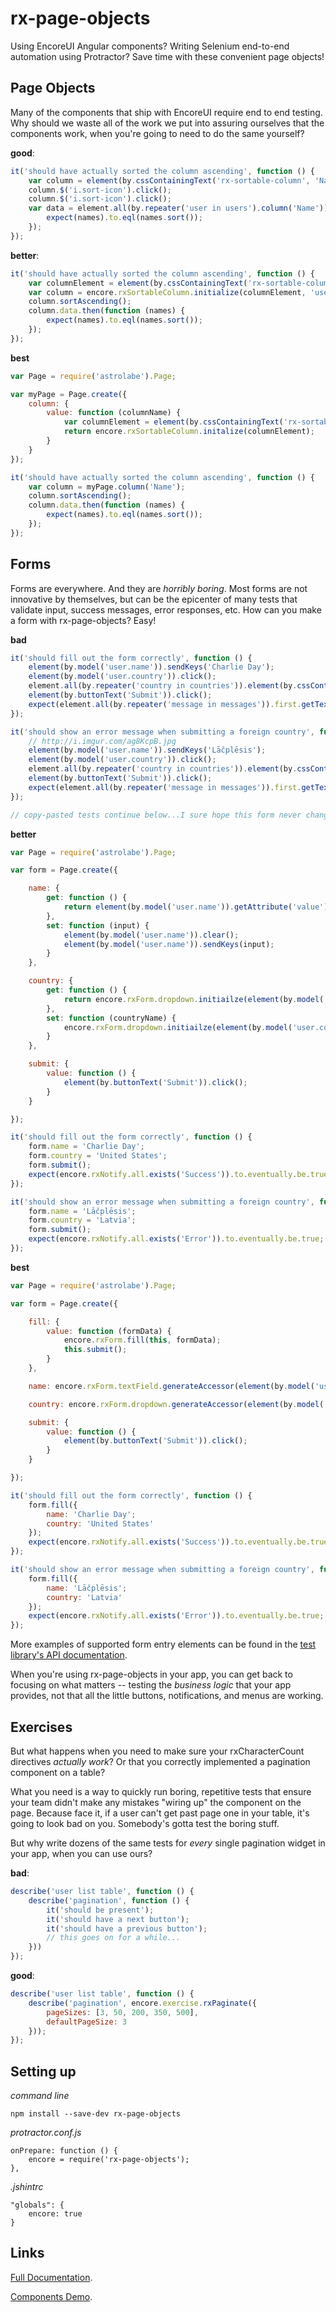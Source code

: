 # rx-page-objects

Using EncoreUI Angular components? Writing Selenium end-to-end automation using Protractor? Save time with these convenient page objects!

## Page Objects

Many of the components that ship with EncoreUI require end to end testing. Why should we waste all of the work we put into assuring ourselves that the components work, when you're going to need to do the same yourself?

**good**:
```js
it('should have actually sorted the column ascending', function () {
    var column = element(by.cssContainingText('rx-sortable-column', 'Name'));
    column.$('i.sort-icon').click();
    column.$('i.sort-icon').click();
    var data = element.all(by.repeater('user in users').column('Name')).getText().then(function (names) {
        expect(names).to.eql(names.sort());
    });
});
```

**better**:
```js
it('should have actually sorted the column ascending', function () {
    var columnElement = element(by.cssContainingText('rx-sortable-column', 'Name'));
    var column = encore.rxSortableColumn.initialize(columnElement, 'user in users');
    column.sortAscending();
    column.data.then(function (names) {
        expect(names).to.eql(names.sort());
    });
});
```

**best**
```js
var Page = require('astrolabe').Page;

var myPage = Page.create({
    column: {
        value: function (columnName) {
            var columnElement = element(by.cssContainingText('rx-sortable-column', columnName));
            return encore.rxSortableColumn.initalize(columnElement);
        }
    }
});

it('should have actually sorted the column ascending', function () {
    var column = myPage.column('Name');
    column.sortAscending();
    column.data.then(function (names) {
        expect(names).to.eql(names.sort());
    });
});
```

## Forms

Forms are everywhere. And they are *horribly boring*. Most forms are not innovative by themselves, but can be the epicenter of many tests that validate input, success messages, error responses, etc. How can you make a form with rx-page-objects? Easy!

**bad**
```js
it('should fill out the form correctly', function () {
    element(by.model('user.name')).sendKeys('Charlie Day');
    element(by.model('user.country')).click();
    element.all(by.repeater('country in countries')).element(by.cssContainingText('option', 'United States')).click();
    element(by.buttonText('Submit')).click();
    expect(element.all(by.repeater('message in messages')).first.getText()).to.eventually.contain('Success');
});

it('should show an error message when submitting a foreign country', function () {
    // http://i.imgur.com/ag8KcpB.jpg
    element(by.model('user.name')).sendKeys('Lāčplēsis');
    element(by.model('user.country')).click();
    element.all(by.repeater('country in countries')).element(by.cssContainingText('option', 'Latvia')).click();
    element(by.buttonText('Submit')).click();
    expect(element.all(by.repeater('message in messages')).first.getText()).to.eventually.contain('Error');
});

// copy-pasted tests continue below...I sure hope this form never changes...
```

**better**
```js
var Page = require('astrolabe').Page;

var form = Page.create({

    name: {
        get: function () {
            return element(by.model('user.name')).getAttribute('value');
        },
        set: function (input) {
            element(by.model('user.name')).clear();
            element(by.model('user.name')).sendKeys(input);
        }
    },

    country: {
        get: function () {
            return encore.rxForm.dropdown.initiailze(element(by.model('user.country'))).selectedOption;
        },
        set: function (countryName) {
            encore.rxForm.dropdown.initiailze(element(by.model('user.country'))).select(countryName);
        }
    },

    submit: {
        value: function () {
            element(by.buttonText('Submit')).click();
        }
    }

});

it('should fill out the form correctly', function () {
    form.name = 'Charlie Day';
    form.country = 'United States';
    form.submit();
    expect(encore.rxNotify.all.exists('Success')).to.eventually.be.true;
});

it('should show an error message when submitting a foreign country', function () {
    form.name = 'Lāčplēsis';
    form.country = 'Latvia';
    form.submit();
    expect(encore.rxNotify.all.exists('Error')).to.eventually.be.true;
});
```

**best**
```js
var Page = require('astrolabe').Page;

var form = Page.create({

    fill: {
        value: function (formData) {
            encore.rxForm.fill(this, formData);
            this.submit();
        }
    },

    name: encore.rxForm.textField.generateAccessor(element(by.model('user.name'))),

    country: encore.rxForm.dropdown.generateAccessor(element(by.model('user.country')),

    submit: {
        value: function () {
            element(by.buttonText('Submit')).click();
        }
    }

});

it('should fill out the form correctly', function () {
    form.fill({
        name: 'Charlie Day';
        country: 'United States'
    });
    expect(encore.rxNotify.all.exists('Success')).to.eventually.be.true;
});

it('should show an error message when submitting a foreign country', function () {
    form.fill({
        name: 'Lāčplēsis';
        country: 'Latvia'
    });
    expect(encore.rxNotify.all.exists('Error')).to.eventually.be.true;
});
```

More examples of supported form entry elements can be found in the [test library's API documentation](http://rackerlabs.github.io/encore-ui/rx-page-objects/index.html#rxForm).

When you're using rx-page-objects in your app, you can get back to focusing on what matters -- testing the *business logic* that your app provides, not that all the little buttons, notifications, and menus are working.

## Exercises

But what happens when you need to make sure your rxCharacterCount directives *actually work*? Or that you correctly implemented a pagination component on a table?

What you need is a way to quickly run boring, repetitive tests that ensure your team didn't make any mistakes "wiring up" the component on the page. Because face it, if a user can't get past page one in your table, it's going to look bad on you. Somebody's gotta test the boring stuff.

But why write dozens of the same tests for *every* single pagination widget in your app, when you can use ours?

**bad**:
```js
describe('user list table', function () {
    describe('pagination', function () {
        it('should be present');
        it('should have a next button');
        it('should have a previous button');
        // this goes on for a while...
    }))
});
```

**good**:
```js
describe('user list table', function () {
    describe('pagination', encore.exercise.rxPaginate({
        pageSizes: [3, 50, 200, 350, 500],
        defaultPageSize: 3
    }));
});
```

## Setting up

*command line*

    npm install --save-dev rx-page-objects

*protractor.conf.js*

    onPrepare: function () {
        encore = require('rx-page-objects');
    },

*.jshintrc*

    "globals": {
        encore: true
    }

## Links

[Full Documentation](http://rackerlabs.github.io/encore-ui/rx-page-objects/index.html).

[Components Demo](http://rackerlabs.github.io/encore-ui/#/overview).

